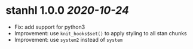 # stanhl 1.0.0 _2020-10-24_
  * Fix: add support for python3
  * Improvement: use `knit_hooks$set()` to apply styling to all stan chunks
  * Improvement: use `system2` instead of `system`
